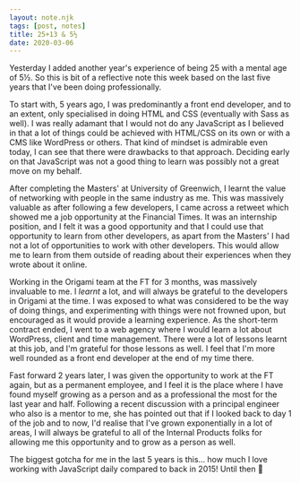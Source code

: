 ```yaml
---
layout: note.njk
tags: [post, notes]
title: 25+13 & 5½
date: 2020-03-06
---
```


Yesterday I added another year's experience of being 25 with a mental age of 5½. So this is bit of a reflective note this week based on the last five years that I've been doing professionally.

To start with, 5 years ago, I was predominantly a front end developer, and to an extent, only specialised in doing HTML and CSS (eventually with Sass as well). I was really adamant that I would not do any JavaScript as I believed in that a lot of things could be achieved with HTML/CSS on its own or with a CMS like WordPress or others. That kind of mindset is admirable even today, I can see that there were drawbacks to that approach. Deciding early on that JavaScript was not a good thing to learn was possibly not a great move on my behalf.

After completing the Masters' at University of Greenwich, I learnt the value of networking with people in the same industry as me. This was massively valuable as after following a few developers, I came across a retweet which showed me a job opportunity at the Financial Times. It was an internship position, and I felt it was a good opportunity and that I could use that opportunity to learn from other developers, as apart from the Masters' I had not a lot of opportunities to work with other developers. This would allow me to learn from them outside of reading about their experiences when they wrote about it online.

Working in the Origami team at the FT for 3 months, was massively invaluable to me. I _learnt_ a lot, and will always be grateful to the developers in Origami at the time. I was exposed to what was considered to be the way of doing things, and experimenting with things were not frowned upon, but encouraged as it would provide a learning experience. As the short-term contract ended, I went to a web agency where I would learn a lot about WordPress, client and time management. There were a lot of lessons learnt at this job, and I'm grateful for those lessons as well. I feel that I'm more well rounded as a front end developer at the end of my time there.

Fast forward 2 years later, I was given the opportunity to work at the FT again, but as a permanent employee, and I feel it is the place where I have found myself growing as a person and as a professional the most for the last year and half. Following a recent discussion with a principal engineer who also is a mentor to me, she has pointed out that if I looked back to day 1 of the job and to now, I'd realise that I've grown exponentially in a lot of areas, I will always be grateful to all of the Internal Products folks for allowing me this opportunity and to grow as a person as well.

The biggest gotcha for me in the last 5 years is this… how much I love working with JavaScript daily compared to back in 2015! Until then 👋

